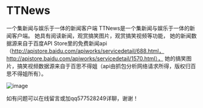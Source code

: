 # TTNews
一个集新闻与娱乐于一体的新闻客户端
TTNews是一个集新闻与娱乐于一体的新闻客户端。
她具有阅读新闻，观赏搞笑图片，观赏搞笑视频等功能，
她的新闻数据源来自于百度API Store里的免费新闻api
（http://apistore.baidu.com/apiworks/servicedetail/688.html，http://apistore.baidu.com/apiworks/servicedetail/1570.html），
她的搞笑图片，搞笑视频数据源来自于百思不得姐（api由抓包分析网络请求所得，版权归百思不得姐所有）。  

![image](https://github.com/577528249/TTNews/tree/master/introductionimages/123.gif)

如有问题可以在线留言或加qq577528249详聊，谢谢！
